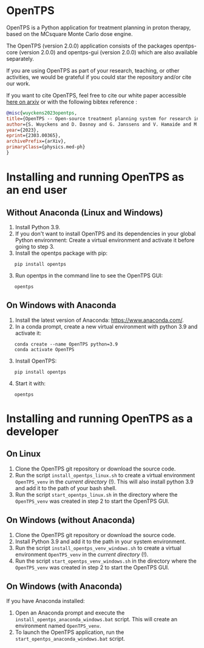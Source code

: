 # OpenTPS

OpenTPS is a Python application for treatment planning in proton therapy, based on the MCsquare Monte Carlo dose engine.

The OpenTPS (version 2.0.0) application consists of the packages opentps-core (version 2.0.0) and opentps-gui (version 2.0.0) which are also available separately.

If you are using OpenTPS as part of your research, teaching, or other activities, we would be grateful if you could star the repository and/or cite our work.

If you want to cite OpenTPS, feel free to cite our white paper accessible [here on arxiv](https://arxiv.org/abs/2303.00365) or with the following bibtex reference :

```bibtex
@misc{wuyckens2023opentps,
title={OpenTPS -- Open-source treatment planning system for research in proton therapy},
author={S. Wuyckens and D. Dasnoy and G. Janssens and V. Hamaide and M. Huet and E. Loÿen and G. Rotsart de Hertaing and B. Macq and E. Sterpin and J. A. Lee and K. Souris and S. Deffet},
year={2023},
eprint={2303.00365},
archivePrefix={arXiv},
primaryClass={physics.med-ph}
}
```

# Installing and running OpenTPS as an end user

## Without Anaconda (Linux and Windows)

1. Install Python 3.9.
2. If you don't want to install OpenTPS and its dependencies in your global Python environment: Create a virtual environment and activate it before going to step 3.
3. Install the opentps package with pip:

```
   pip install opentps
```

3. Run opentps in the command line to see the OpenTPS GUI:

```
   opentps
```

## On Windows with Anaconda

1. Install the latest version of Anaconda: https://www.anaconda.com/.
2. In a conda prompt, create a new virtual environment with python 3.9 and activate it:

```
   conda create --name OpenTPS python=3.9
   conda activate OpenTPS
```

3. Install OpenTPS:

```
   pip install opentps
```

4. Start it with:

```
   opentps
```

# Installing and running OpenTPS as a developer

## On Linux

1. Clone the OpenTPS git repository or download the source code.
2. Run the script `install_opentps_linux.sh` to create a virtual environment `OpenTPS_venv` in the _current directory_ (!). This will also install python 3.9 and add it to the path of your bash shell.
3. Run the script `start_opentps_linux.sh` in the directory where the `OpenTPS_venv` was created in step 2 to start the OpenTPS GUI.

## On Windows (without Anaconda)

1. Clone the OpenTPS git repository or download the source code.
2. Install Python 3.9 and add it to the path in your system environment.
3. Run the script `install_opentps_venv_windows.sh` to create a virtual environment `OpenTPS_venv` in the _current directory_ (!).
4. Run the script `start_opentps_venv_windows.sh` in the directory where the `OpenTPS_venv` was created in step 2 to start the OpenTPS GUI.

## On Windows (with Anaconda)

If you have Anaconda installed:

1. Open an Anaconda prompt and execute the `install_opentps_anaconda_windows.bat` script. This will create an environment named `OpenTPS_venv`.
2. To launch the OpenTPS application, run the `start_opentps_anaconda_windows.bat` script.
